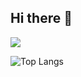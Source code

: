 ## Hi there 👋

![](https://komarev.com/ghpvc/?username=kei9o)

![Top Langs](https://github-readme-stats.vercel.app/api/top-langs/?username=kei9o&size_weight=0.5&count_weight=0.5&hide_border=true&theme=transparent&title_color=f0f6fc&text_color=f0f6fc)

<!--
**kei9o/kei9o** is a ✨ _special_ ✨ repository because its `README.md` (this file) appears on your GitHub profile.

Here are some ideas to get you started:

- 🔭 I’m currently working on ...
- 🌱 I’m currently learning ...
- 👯 I’m looking to collaborate on ...
- 🤔 I’m looking for help with ...
- 💬 Ask me about ...
- 📫 How to reach me: ...
- 😄 Pronouns: ...
- ⚡ Fun fact: ...
-->
